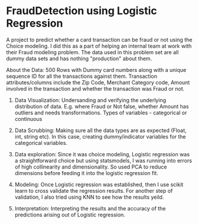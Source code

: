 # FraudDetection using Logistic Regression
A project to predict whether a card transaction can be fraud or not using the Choice modeling. I did this as a part of helping an internal team at work with their Fraud modeling problem. The data used in this problem set are all dummy data sets and has nothing "production" about them.

About the Data: 500 Rows with Dummy card numbers along with a unique sequence ID for all the transactions against them. Transaction attributes/columns include the Zip Code, Merchant Category code, Amount involved in the transaction and whether the transaction was Fraud or not.

1) Data Visualization: Undersanding and verifying the underlying distribution of data. E.g. where Fraud or Not false, whether Amount has outliers and needs transformations. Types of variables - categorical or continuous

2) Data Scrubbing: Making sure all the data types are as expected (Float, int, string etc). In this case, creating dummy/indicator variables for the categorical variables.

3) Data exploration: Since it was choice modeling, Logistic regression was a straightforward choice but using statsmodels, I was running into errors of high collinearity and dimensionality. So used PCA to reduce dimensions before feeding it into the logistic regression fit.

4) Modeling: Once Logistic regression was established, then I use scikit learn to cross validate the regression results. For another step of validation, I also tried using KNN to see how the results yeild.

5) Interpretation: Interpreting the results and the accuracy of the predictions arising out of Logistic regression.
